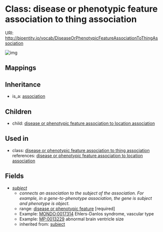 # Class: disease or phenotypic feature association to thing association




URI: http://bioentity.io/vocab/DiseaseOrPhenotypicFeatureAssociationToThingAssociation

![img](http://yuml.me/diagram/nofunky/class/\[Association]^-\[DiseaseOrPhenotypicFeatureAssociationToThingAssociation],%20\[DiseaseOrPhenotypicFeatureAssociationToThingAssociation]^-\[DiseaseOrPhenotypicFeatureAssociationToLocationAssociation],%20\[DiseaseOrPhenotypicFeatureAssociationToThingAssociation]-%20subject>\[DiseaseOrPhenotypicFeature],%20)
## Mappings

## Inheritance

 *  is_a: [association](Association.md)
## Children

 *  child: [disease or phenotypic feature association to location association](DiseaseOrPhenotypicFeatureAssociationToLocationAssociation.md)
## Used in

 *  class: [disease or phenotypic feature association to thing association](DiseaseOrPhenotypicFeatureAssociationToThingAssociation.md) references: [disease or phenotypic feature association to location association](DiseaseOrPhenotypicFeatureAssociationToLocationAssociation.md)
## Fields

 * _[subject](subject.md)_
    * _connects an association to the subject of the association. For example, in a gene-to-phenotype association, the gene is subject and phenotype is object._
    * range: [disease or phenotypic feature](DiseaseOrPhenotypicFeature.md) [required]
    * Example: [MONDO:0017314](http://purl.obolibrary.org/obo/MONDO_0017314) Ehlers-Danlos syndrome, vascular type
    * Example: [MP:0013229](http://purl.obolibrary.org/obo/MP_0013229) abnormal brain ventricle size
    * inherited from: [subject](subject.md)

